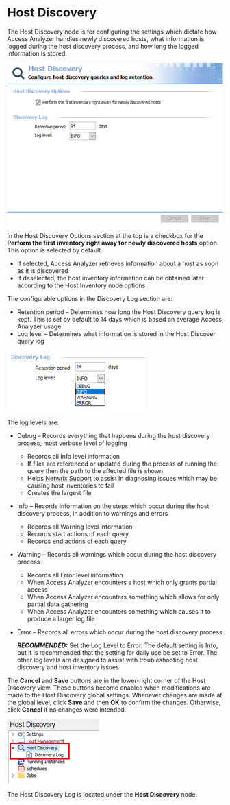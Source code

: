 # Host Discovery

The Host Discovery node is for configuring the settings which dictate how Access Analyzer handles newly discovered hosts, what information is logged during the host discovery process, and how long the logged information is stored.

![Host Discovery page](/static/img/product_docs/accessanalyzer/accessanalyzer/enterpriseauditor/admin/settings/hostdiscovery.png)

In the Host Discovery Options section at the top is a checkbox for the __Perform the first inventory right away for newly discovered hosts__ option. This option is selected by default.

- If selected, Access Analyzer retrieves information about a host as soon as it is discovered
- If deselected, the host inventory information can be obtained later according to the Host Inventory node options

The configurable options in the Discovery Log section are:

- Retention period – Determines how long the Host Discovery query log is kept. This is set by default to 14 days which is based on average Access Analyzer usage.
- Log level – Determines what information is stored in the Host Discover query log

![Log level options](/static/img/product_docs/accessanalyzer/accessanalyzer/enterpriseauditor/admin/settings/hostdiscoveryloglevels.png)

The log levels are:

- Debug – Records everything that happens during the host discovery process, most verbose level of logging

  - Records all Info level information
  - If files are referenced or updated during the process of running the query then the path to the affected file is shown
  - Helps [Netwrix Support](https://www.netwrix.com/support.html) to assist in diagnosing issues which may be causing host inventories to fail
  - Creates the largest file
- Info – Records information on the steps which occur during the host discovery process, in addition to warnings and errors

  - Records all Warning level information
  - Records start actions of each query
  - Records end actions of each query
- Warning – Records all warnings which occur during the host discovery process

  - Records all Error level information
  - When Access Analyzer encounters a host which only grants partial access
  - When Access Analyzer encounters something which allows for only partial data gathering
  - When Access Analyzer encounters something which causes it to produce a larger log file
- Error – Records all errors which occur during the host discovery process

  ___RECOMMENDED:___ Set the Log Level to Error. The default setting is Info, but it is recommended that the setting for daily use be set to Error. The other log levels are designed to assist with troubleshooting host discovery and host inventory issues.

The __Cancel__ and __Save__ buttons are in the lower-right corner of the Host Discovery view. These buttons become enabled when modifications are made to the Host Discovery global settings. Whenever changes are made at the global level, click __Save__ and then __OK__ to confirm the changes. Otherwise, click __Cancel__ if no changes were intended.

![Host Discovery Log under Host Discovery node](/static/img/product_docs/accessanalyzer/accessanalyzer/enterpriseauditor/admin/settings/hostdiscoverylog.png)

The Host Discovery Log is located under the __Host Discovery__ node.
